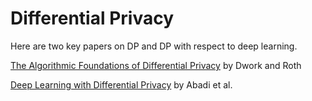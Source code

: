 # Differential Privacy

Here are two key papers on DP and DP with respect to deep learning.

[The Algorithmic Foundations of Differential Privacy](https://www.cis.upenn.edu/~aaroth/Papers/privacybook.pdf) by Dwork and Roth 

[Deep Learning with Differential Privacy](https://arxiv.org/pdf/1607.00133) by Abadi et al.